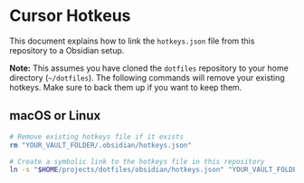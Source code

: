 # Cursor Hotkeus

This document explains how to link the `hotkeys.json` file from this repository to a Obsidian setup.

**Note:** This assumes you have cloned the `dotfiles` repository to your home directory (`~/dotfiles`). The following commands will remove your existing hotkeys. Make sure to back them up if you want to keep them.

## macOS or Linux

```sh
# Remove existing hotkeys file if it exists
rm "YOUR_VAULT_FOLDER/.obsidian/hotkeys.json"

# Create a symbolic link to the hotkeys file in this repository
ln -s "$HOME/projects/dotfiles/obsidian/hotkeys.json" "YOUR_VAULT_FOLDER/.obsidian/hotkeys.json"
```
